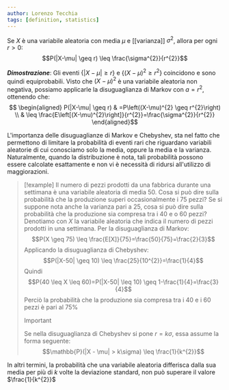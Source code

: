 ```yaml
---
author: Lorenzo Tecchia
tags: [definition, statistics]
---
```

Se $X$ è una variabile aleatoria con media $\mu$ e [[varianza]] $\sigma^{2}$, allora per ogni $r > 0$:$$P(|X-\mu| \geq r) \leq \frac{\sigma^{2}}{r^{2}}$$

***Dimostrazione***: Gli eventi $\{|X - \mu| \geq r\}$ e $\{(X -\mu)^{2} \geq r^{2}\}$ coincidono e sono quindi equiprobabili. Visto che $(X - \mu)^{2}$ è una variabile aleatoria non negativa, possiamo applicarle la disuguaglianza di Markov con $a = r^{2}$, ottenendo che: $$
\begin{aligned}
P(|X-\mu| \geq r) & =P\left((X-\mu)^{2} \geq r^{2}\right) \\
& \leq \frac{E\left[(X-\mu)^{2}\right]}{r^{2}}=\frac{\sigma^{2}}{r^{2}}
\end{aligned}$$

L'importanza delle disuguaglianze di Markov e Chebyshev, sta nel fatto che permettono di limitare la probabilità di eventi rari che riguardano variabili aleatorie di cui conosciamo solo la media, oppure la media e la varianza. Naturalmente, quando la distribuzione è nota, tali probabilità possono essere calcolate esattamente e non vi  è necessità di ridursi all'utilizzo di maggiorazioni.

>[!example]
> Il numero di pezzi prodotti da una fabbrica durante una settimana è una variabile aleatoria di media $50$. Cosa si può dire sulla probabilità che la produzione superi occasionalmente i $75$ pezzi? Se si suppone nota anche la varianza pari a $25$, cosa si può dire sulla probabilità che la produzione sia compresa tra i $40$ e o $60$ pezzi?
> Denotiamo con $X$ la variabile aleatoria che indica il numero di pezzi prodotti in una settimana. Per la disuguaglianza di Markov:$$P(X \geq 75) \leq \frac{E[X]}{75}=\frac{50}{75}=\frac{2}{3}$$
> Applicando la disuguaglianza di Chebyshev:$$P(|X-50| \geq 10) \leq \frac{25}{10^{2}}=\frac{1}{4}$$
> Quindi $$P(40 \leq X \leq 60)=P(|X-50| \leq 10) \geq 1-\frac{1}{4}=\frac{3}{4}$$
> Perciò la probabilità che la produzione sia compresa tra i $40$ e i $60$ pezzi è pari al $75\%$
> > [!important] 
> > Se nella disuguaglianza di Chebyshev si pone $r = k\sigma$, essa assume la forma seguente: $$\mathbb{P}(|X - \mu| > k\sigma) \leq \frac{1}{k^{2}}$$

In altri termini, la probabilità che una variabile aleatoria differisca dalla sua media per più di $k$ volte la deviazione standard, non può superare il valore $\frac{1}{k^{2}}$